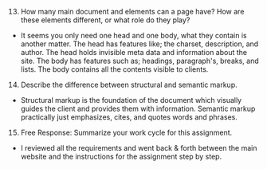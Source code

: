 13. How many main document <head> and <body> elements can a page have? How are these elements different, or what role do they play?
- It seems you only need one head and one body, what they contain is another matter. The head has features like; the charset, description, and author. The head holds invisible meta data and information about the site. The body has features such as; headings, paragraph's, breaks, and lists. The body contains all the contents visible to clients.
14. Describe the difference between structural and semantic markup.
- Structural markup is the foundation of the document which visually guides the client and provides them with information. Semantic markup practically just emphasizes, cites, and quotes words and phrases.
15. Free Response: Summarize your work cycle for this assignment.
- I reviewed all the requirements and went back & forth between the main website and the instructions for the assignment step by step. 
